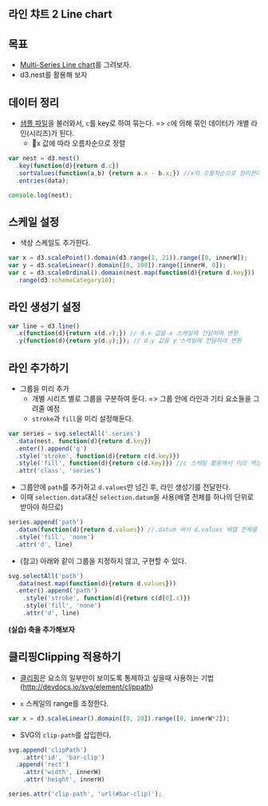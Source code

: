 라인 챠트 2 Line chart
---

목표
---
- [Multi-Series Line chart](https://bl.ocks.org/mbostock/3884955)를 그려보자.
- d3.nest를 활용해 보자

데이터 정리
---

- [샘플 파일](./sample/sample.line.json)을 불러와서, `c`를 key로 하여 묶는다. => `c`에 의해 묶인 데이터가 개별 라인(시리즈)가 된다.
  - x 값에 따라 오름차순으로 정렬

```javascript
var nest = d3.nest()
  .key(function(d){return d.c})
  .sortValues(function(a,b) {return a.x - b.x;}) //x의 오름차순으로 정리한다.
  .entries(data);

console.log(nest);
```

스케일 설정
---

- 색상 스케일도 추가한다.

```javascript
var x = d3.scalePoint().domain(d3.range(1, 21)).range([0, innerW]);
var y = d3.scaleLinear().domain([0, 100]).range([innerH, 0]);
var c = d3.scaleOrdinal().domain(nest.map(function(d){return d.key}))
  .range(d3.schemeCategory10);
```

라인 생성기 설정
---

```javascript
var line = d3.line()
  .x(function(d){return x(d.x);}) // d.x 값을 x 스케일에 전달하여 변환
  .y(function(d){return y(d.y);}); // d.y 값을 y 스케일에 전달하여 변환
```

라인 추가하기
---

- 그룹을 미리 추가
  - 개별 시리즈 별로 그룹을 구분하여 둔다. => 그룹 안에 라인과 기타 요소들을 그려줄 예정
  - `stroke`과 `fill`을 미리 설정해둔다.

```javascript
var series = svg.selectAll('.series')
  .data(nest, function(d){return d.key})
  .enter().append('g')
  .style('stroke', function(d){return c(d.key)})
  .style('fill', function(d){return c(d.key)}) //c 스케일 활용해서 미리 색상 지정
  .attr('class', 'series')
```

- 그룹안에 `path`를 추가하고 `d.values`만 넘긴 후, 라인 생성기를 전달한다.
 - 이때 `selection.data`대신 `selection.datum`을 사용(배열 전체를 하나의 단위로 받아야 하므로)

```javascript
series.append('path')
  .datum(function(d){return d.values}) //.datum 써서 d.values 배열 전체를 하나의 단위로 받음
  .style('fill', 'none')
  .attr('d', line) 
```

- (참고) 아래와 같이 그룹을 지정하지 않고, 구현할 수 있다.

```javascript
svg.selectAll('path')
  .data(nest.map(function(d){return d.values}))
  .enter().append('path')
    .style('stroke', function(d){return c(d[0].c)})
    .style('fill', 'none')
    .attr('d', line)
```

**(실습) 축을 추가해보자**


클리핑Clipping 적용하기
---
- [클리핑](https://developer.mozilla.org/en-US/docs/Web/SVG/Tutorial/Clipping_and_masking)은 요소의 일부만이 보이도록 통제하고 싶을때 사용하는 기법 (http://devdocs.io/svg/element/clippath)


- `x` 스케일의 range를 조정한다.
```javascript
var x = d3.scaleLinear().domain([0, 20]).range([0, innerW*2]);
```

- SVG의 `clip-path`를 삽입한다.

```javascript
svg.append('clipPath')
    .attr('id', 'bar-clip')
  .append('rect')
    .attr('width', innerW)
    .attr('height', innerH)
```

```javascript
series.attr('clip-path', 'url(#bar-clip)');
```
